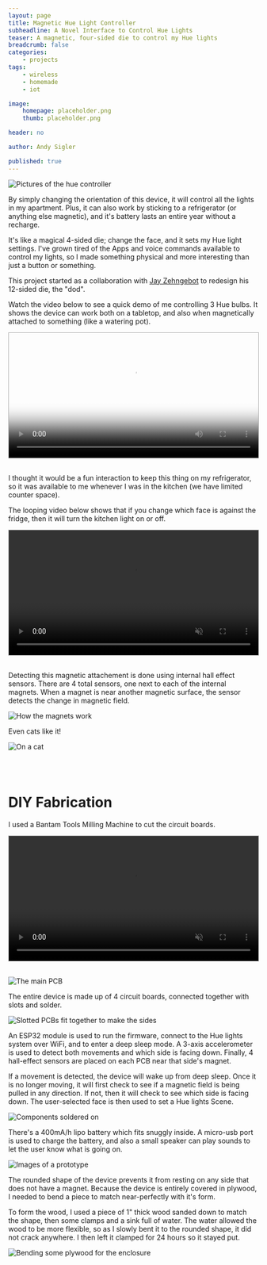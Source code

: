 ```yaml
---
layout: page
title: Magnetic Hue Light Controller
subheadline: A Novel Interface to Control Hue Lights
teaser: A magnetic, four-sided die to control my Hue lights
breadcrumb: false
categories:
    - projects
tags:
    - wireless
    - homemade
    - iot

image:
    homepage: placeholder.png
    thumb: placeholder.png

header: no

author: Andy Sigler

published: true
---
```


![Pictures of the hue controller]({{site.url}}/images/hue-fridge.jpg)

By simply changing the orientation of this device, it will control all the lights in my apartment. Plus, it can also work by sticking to a refrigerator (or anything else magnetic), and it's battery lasts an entire year without a recharge.

It's like a magical 4-sided die; change the face, and it sets my Hue light settings. I've grown tired of the Apps and voice commands available to control my lights, so I made something physical and more interesting than just a button or something.

This project started as a collaboration with [Jay Zehngebot](http://www.jayzehngebot.com/realjayz/?/about/) to redesign his 12-sided die, the "dod".

Watch the video below to see a quick demo of me controlling 3 Hue bulbs. It shows the device can work both on a tabletop, and also when magnetically attached to something (like a watering pot).

<video id="vid_demo" style="margin-left:auto;margin-right:auto;display:block;width:100%;max-width:640px; height:auto; border:1px solid #aaa" width="1280" height="720" controls loop poster="{{site.url}}/images/hue-demo-poster.png">
  <source src="{{site.url}}/images/hue-demo.webm" type="video/webm">
  <source src="{{site.url}}/images/hue-demo.ogv" type="video/ogg">
  <source src="{{site.url}}/images/hue-demo.mp4" type="video/mp4">
</video>
<script type="text/javascript">
//    var vid_demo = document.getElementById('vid_demo');
//    vid_demo.removeAttribute('controls');
//    vid_demo.addEventListener('canplaythrough', function(e){
//        vid_demo.play();
//    })
</script>

<br />

I thought it would be a fun interaction to keep this thing on my refrigerator, so it was available to me whenever I was in the kitchen (we have limited counter space).

The looping video below shows that if you change which face is against the fridge, then it will turn the kitchen light on or off.

<video id="vid_fridge" style="margin-left:auto;margin-right:auto;display:block;width:100%;max-width:640px; height:auto; border:1px solid #aaa" width="1280" height="720" controls loop muted>
  <source src="{{site.url}}/images/hue-fridge-loop.webm" type="video/webm">
  <source src="{{site.url}}/images/hue-fridge-loop.ogv" type="video/ogg">
  <source src="{{site.url}}/images/hue-fridge-loop.mp4" type="video/mp4">
</video>
<script type="text/javascript">
    var vid_fridge = document.getElementById('vid_fridge');
    vid_fridge.removeAttribute('controls');
    vid_fridge.addEventListener('canplaythrough', function(e){
        vid_fridge.play();
    })
</script>

<br />

Detecting this magnetic attachement is done using internal hall effect sensors. There are 4 total sensors, one next to each of the internal magnets. When a magnet is near another magnetic surface, the sensor detects the change in magnetic field.

![How the magnets work]({{site.url}}/images/hue-magnet-describe.jpg)

Even cats like it!

![On a cat]({{site.url}}/images/hue-cat.jpg)

<br />
<br />

# DIY Fabrication

I used a Bantam Tools Milling Machine to cut the circuit boards.

<video id="vid_pcb" style="margin-left:auto;margin-right:auto;display:block;width:100%;max-width:640px; height:auto; border:1px solid #aaa" width="1280" height="720" controls loop muted>
  <source src="{{site.url}}/images/hue-pcb.webm" type="video/webm">
  <source src="{{site.url}}/images/hue-pcb.ogv" type="video/ogg">
  <source src="{{site.url}}/images/hue-pcb.mp4" type="video/mp4">
</video>
<script type="text/javascript">
    var vid_pcb = document.getElementById('vid_pcb');
    vid_pcb.removeAttribute('controls');
    vid_pcb.addEventListener('canplaythrough', function(e){
        vid_pcb.play();
    })
</script>

<br />

![The main PCB]({{site.url}}/images/hue-pcb-coin.jpg)

The entire device is made up of 4 circuit boards, connected together with slots and solder.

![Slotted PCBs fit together to make the sides]({{site.url}}/images/hue-pcb-slots.jpg)

An ESP32 module is used to run the firmware, connect to the Hue lights system over WiFi, and to enter a deep sleep mode. A 3-axis accelerometer is used to detect both movements and which side is facing down. Finally, 4 hall-effect sensors are placed on each PCB near that side's magnet.

If a movement is detected, the device will wake up from deep sleep. Once it is no longer moving, it will first check to see if a magnetic field is being pulled in any direction. If not, then it will check to see which side is facing down. The user-selected face is then used to set a Hue lights Scene.

![Components soldered on]({{site.url}}/images/hue-pcb-soldered.jpg)

There's a 400mA/h lipo battery which fits snuggly inside. A micro-usb port is used to charge the battery, and also a small speaker can play sounds to let the user know what is going on.

![Images of a prototype]({{site.url}}/images/hue-prototype-grid.jpg)

The rounded shape of the device prevents it from resting on any side that does not have a magnet. Because the device is entirely covered in plywood, I needed to bend a piece to match near-perfectly with it's form.

To form the wood, I used a piece of 1" thick wood sanded down to match the shape, then some clamps and a sink full of water. The water allowed the wood to be more flexible, so as I slowly bent it to the rounded shape, it did not crack anywhere. I then left it clamped for 24 hours so it stayed put.

![Bending some plywood for the enclosure]({{site.url}}/images/hue-bend-wood.jpg)
